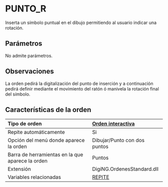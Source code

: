 # PUNTO\_R

Inserta un símbolo puntual en el dibujo permitiendo al usuario indicar una rotación.

## Parámetros

No admite parámetros.

## Observaciones

La orden pedirá la digitalización del punto de inserción y a continuación pedirá definir mediante el movimiento del ratón ó manivela la rotación final del símbolo.

## Características de la orden

| Tipo de orden | [Orden interactiva]() |
| :--- | :--- |
| Repite automáticamente | Si |
| Opción del menú donde aparece la orden | Dibujar/Punto con dos puntos |
| Barra de herramientas en la que aparece la orden | Puntos |
| Extensión | DigiNG.OrdenesStandard.dll |
| Variables relacionadas | [REPITE](REPITE.html) |

